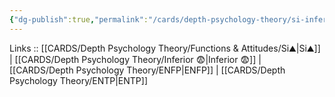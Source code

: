 ```yaml
---
{"dg-publish":true,"permalink":"/cards/depth-psychology-theory/si-inferior/","created":"2023-01-05T15:12:41.670+01:00","updated":"2023-04-21T15:31:18.026+02:00"}
---
```


Links :: [[CARDS/Depth Psychology Theory/Functions & Attitudes/Si⛰️\|Si⛰️]] | [[CARDS/Depth Psychology Theory/Inferior 😨\|Inferior 😨]] | [[CARDS/Depth Psychology Theory/ENFP\|ENFP]] |  [[CARDS/Depth Psychology Theory/ENTP\|ENTP]]

